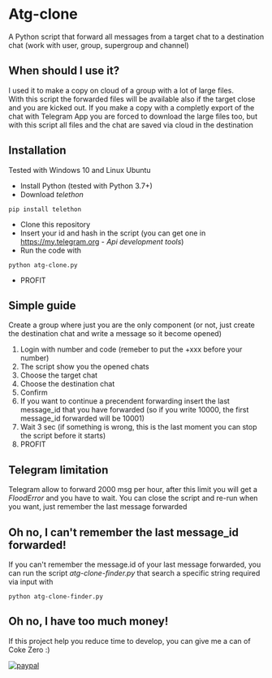 # Atg-clone

A Python script that forward all messages from a target chat to a destination chat (work with user, group, supergroup and channel)

## When should I use it?
I used it to make a copy on cloud of a group with a lot of large files.  
With this script the forwarded files will be available also if the target close and you are kicked out. If you make a copy with a completly export of the chat with Telegram App you are forced to download the large files too, but with this script all files and the chat are saved via cloud in the destination

## Installation
Tested with Windows 10 and Linux Ubuntu
- Install Python (tested with Python 3.7+)
- Download *telethon*
```shell
pip install telethon
```
- Clone this repository
- Insert your id and hash in the script (you can get one in <https://my.telegram.org> - *Api development tools*)
- Run the code with
```shell
python atg-clone.py
```
- PROFIT

## Simple guide
Create a group where just you are the only component (or not, just create the destination chat and write a message so it become opened) 
1. Login with number and code (remeber to put the +xxx before your number)
2. The script show you the opened chats
3. Choose the target chat
4. Choose the destination chat
5. Confirm 
6. If you want to continue a precendent forwarding insert the last message_id that you have forwarded
(so if you write 10000, the first message_id forwarded will be 10001)
7. Wait 3 sec (if something is wrong, this is the last moment you can stop the script before it starts)
8. PROFIT

## Telegram limitation
Telegram allow to forward 2000 msg per hour, after this limit you will get a *FloodError* and you have to wait. You can close the script and re-run when you want, just remember the last message forwarded

## Oh no, I can't remember the last message_id forwarded!
If you can't remember the message.id of your last message forwarded, you can run the script *atg-clone-finder.py* that search a specific string required via input with
```shell
python atg-clone-finder.py
```

## Oh no, I have too much money!
If this project help you reduce time to develop, you can give me a can of Coke Zero :) 

[![paypal](https://www.paypalobjects.com/en_US/i/btn/btn_donateCC_LG.gif)](http://paypal.me/andrea8998)
